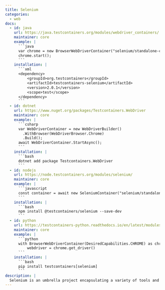 ```yaml
---
title: Selenium
categories:
  - web
docs:
  - id: java
    url: https://java.testcontainers.org/modules/webdriver_containers/
    maintainer: core
    example: |
      ```java
      var chrome = new BrowserWebDriverContainer("selenium/standalone-chrome:4.13.0")
      chrome.start();
      ```
    installation: |
      ```xml
      <dependency>
          <groupId>org.testcontainers</groupId>
          <artifactId>testcontainers-selenium</artifactId>
          <version>2.0.1</version>
          <scope>test</scope>
      </dependency>
      ```
  - id: dotnet
    url: https://www.nuget.org/packages/Testcontainers.WebDriver
    maintainer: core
    example: |
      ```csharp
      var WebDriverContainer = new WebDriverBuilder()
        .WithBrowser(WebDriverBrowser.Chrome)
        .Build();
      await WebDriverContainer.StartAsync();
      ```
    installation: |
      ```bash
      dotnet add package Testcontainers.WebDriver
      ```
  - id: nodejs
    url: https://node.testcontainers.org/modules/selenium/
    maintainer: core
    example: |
      ```javascript
      const container = await new SeleniumContainer("selenium/standalone-chrome:112.0").start();
      ```
    installation: |
      ```bash
      npm install @testcontainers/selenium --save-dev
      ```
  - id: python
    url: https://testcontainers-python.readthedocs.io/en/latest/modules/selenium/README.html
    maintainer: core
    example: |
      ```python
      with BrowserWebDriverContainer(DesiredCapabilities.CHROME) as chrome:
          webdriver = chrome.get_driver()
      ```
    installation: |
      ```bash
      pip install testcontainers[selenium]
      ```
description: |
  Selenium is an umbrella project encapsulating a variety of tools and libraries enabling web browser automation. Selenium specifically provides an infrastructure for the W3C WebDriver specification — a platform and language-neutral coding interface compatible with all major web browsers.
---
```

